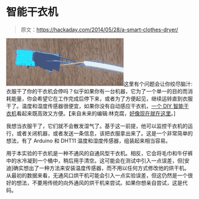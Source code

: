 # 智能干衣机

> 原文：<https://hackaday.com/2014/05/28/a-smart-clothes-dryer/>

![dryer6](img/2672cc6c9f2a775899cc983db573daee.png)这里有个问题会让你绞尽脑汁:衣服干了你的干衣机会停吗？似乎如果你有一台机器，它为了一个单一的目的而消耗能量，你会希望它在工作完成后停下来，或者为了方便起见，继续运转直到衣服干了。温度和湿度传感器很便宜，如果你没有自动感应干衣机，[一个 DIY 智能干衣机](http://www.thebmwz3.co.uk/article.php?story=20140527140011464)看起来既高效又方便。【来自未来的编辑:林克腐，[好像现在就在这里](http://www.thebmwz3.co.uk/2014/05/clothes-dryer-arduino-moisture-alert.html)。]

我想当衣服干了，它们就不会散发湿气了。基于这一前提，他可以监控干衣机的运行，或者关闭机器，或者发送一条信息，该把衣服拿出来了。这是一个非常简单的想法，有了 Arduino 和 DHT11 温度和湿度传感器，组装起来相当容易。

用于本实验的干衣机是一种不通风的自通风型干衣机。相反，它会将毛巾和牛仔裤中的水冷凝到一个桶中，稍后用手清空。这可能会在测试中引入一点误差，但[安迪]确实想出了一种方法来安装温度传感器，而不用以任何方式修改他的烘干机。从最初的数据来看，无通风口烘干机可能会引入一点实验误差，但这仍然是一个很好的想法，不要用传统的向外通风的烘干机来尝试。如果你想亲自尝试，这是代码。